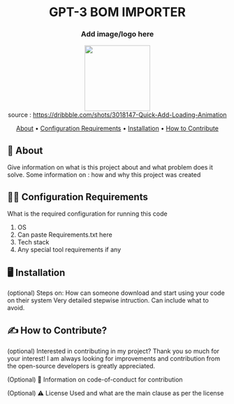 <div align="center">

# GPT-3 BOM IMPORTER

###  Add image/logo here
<img src='https://cdn.dribbble.com/users/159078/screenshots/3018147/output_07opxg.gif' width=150px> <br>
source : https://dribbble.com/shots/3018147-Quick-Add-Loading-Animation <br>

  
[About](#about) •
[Configuration Requirements](#configuration-requirements) •
[Installation](#installation) •
[How to Contribute](#how-to-contribute)  
  
</div>

## 📒 About <a name="about"></a>

Give information on what is this project about and what problem does it solve. 
Some information on : how and why this project was created

## 👨‍💻 Configuration Requirements <a name="configuration-requirements"></a>

What is the required configuration for running this code
1. OS
2. Can paste Requirements.txt here
3. Tech stack
4. Any special tool requirements if any

## 🖥️ Installation <a name="installation"></a>

(optional)
Steps on:  How can someone download and start using your code on their system
Very detailed stepwise intruction. Can include what to avoid.

## ✍️ How to Contribute? <a name="how-to-contribute"></a>

(optional)
Interested in contributing in my project? Thank you so much for your interest! 
I am always looking for improvements and contribution from the open-source developers is greatly appreciated.

(Optional)  🌟 Information on code-of-conduct for contribution

(Optional) ⚠️ License Used and what are the main clause as per the license
